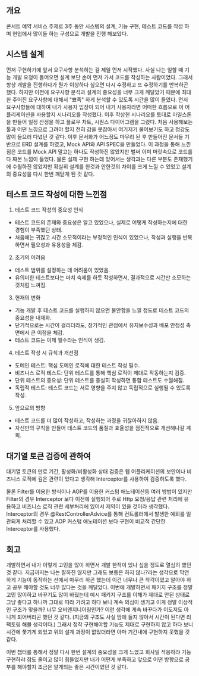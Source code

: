## 개요
콘서트 예약 서비스 주제로 3주 동안 시스템의 설계, 기능 구현, 테스트 코드를 작성 하며
현업에서 많이들 하는 구성으로 개발을 진행 해보았다.

## 시스템 설계
먼저 구현하기에 앞서 요구사항 분석하는 걸 제일 먼저 시작했다. 사실 나는 일할 때
기능 개발 요청이 들어오면 설계 보단 손이 먼저 가서 코드를 작성하는 사람이었다.
그래서 항상 개발을 진행하다가 뭔가 이상하다 싶으면 다시 수정하고 또 수정하기를 반복하곤 했다.
하지만 이전에 요구사항 분석과 설계의 중요성을 너무 크게 깨달았기 때문에 최대한
주어진 요구사항에 대해서 "뾰족" 하게 분석할 수 있도록 시간을 많이 들였다.
먼저 요구사항들에 대하여 내가 사용자 입장이 되어 내가 사용자라면 어떠한 흐름으로 이 어플리케이션을
사용할지 시나리오를 작성했다. 이후 작상헌 시나리오를 토대로 마일스톤을 만들어 일정 산정을 하고
플로우 차트, 시퀀스 다이어그램을 그렸다. 처음 사용해보는 툴과 어떤 느낌으로 그려야 할지
전혀 감을 못잡아서 여기저기 물어보기도 하고 청강도 많이 들으러 다녔던 것 같다.
이후 문서화가 어느정도 마무리 된 후 만들어진 문서들 기반으로 ERD 설계를 하였고, Mock API와
API SPEC을 만들었다. 이 과정을 통해 느낀점은 코드를 Mock API 말고는 하나도 작성하진
않았지만 벌써 이미 머릿속으로 코드를 다 짜본 느낌이 들었다. 물론 실제 구현 하는데 있어서는
생각과는 다른 부분도 존재했기에 수월하진 않았지만 확실히 설계를 한것과 안한것의 차이를
크게 느낄 수 있었고 설계의 중요성을 다시 한번 깨닫게 된 것 같다.


## 테스트 코드 작성에 대한 느낀점
1. 테스트 코드 작성의 중요성 인식
- 테스트 코드의 존재와 중요성은 알고 있었으나, 실제로 어떻게 작성하는지에 대한 경험이 부족했던 상태.
- 처음에는 귀찮고 시간 소모적이라는 부정적인 인식이 있었으나, 작성과 실행을 반복하면서 필요성과 유용성을 체감. 
2. 초기의 어려움
- 테스트 범위를 설정하는 데 어려움이 있었음.
- 유의미한 테스트보다는 마치 숙제를 하듯 작성하면서, 결과적으로 시간만 소모하는 것처럼 느껴짐.
3. 현재의 변화
- 기능 개발 후 테스트 코드를 실행하지 않으면 불안함을 느낄 정도로 테스트 코드의 중요성을 내재화.
- 단기적으로는 시간이 걸리더라도, 장기적인 관점에서 유지보수성과 배포 안정성 측면에서 큰 이점을 체감.
- 테스트 코드는 이제 필수라는 인식이 생김.
4. 테스트 작성 시 규칙과 개선점
- 도메인 테스트: 핵심 도메인 로직에 대한 테스트 작성 필수.
- 비즈니스 로직 테스트: 단위 테스트를 통해 핵심 로직이 제대로 작동하는지 검증.
- 단위 테스트의 중요성: 단위 테스트를 충실히 작성하면 통합 테스트도 수월해짐.
- 독립적 테스트: 테스트 코드는 서로 영향을 주지 않고 독립적으로 실행될 수 있도록 작성.
5. 앞으로의 방향
- 테스트 코드를 더 많이 작성하고, 작성하는 과정을 귀찮아하지 않음.
- 자신만의 규칙을 만들어 테스트 코드의 품질과 효율성을 점진적으로 개선해나갈 계획.

## 대기열 토큰 검증에 관하여
대기열 토큰의 만료 기간, 활성화/비활성화 상태 검증은 웹 어플리케이션의 보안이나 비즈니스 로직에 깊은 관련이 있다고 생각해
Interceptor를 사용하여 검증하도록 했다.

물론 Filter를 이용한 방식이나 AOP를 이용한 커스텀 애노테이션등 여러 방법이 있지만 Filter의 경우 Interceptor 보다 이전에 실행되어
주로 Http 요청/응답 관련 처리에 유용하고 비즈니스 로직 관련 세부처리에 있어서 제약이 있을 것이라 생각했다. Interceptor의 경우
@RestControllerAdvice를 통해 컨트롤러에서 발생한 예외를 일관되게 처리할 수 있고 AOP 커스텀 애노테이션 보다 구현이 비교적 간단한
Interceptor를 사용했다.



## 회고
개발하면서 내가 이렇게 고민을 많이 하면서 개발 한적이 있나 싶을 정도로 열심히 했던 것 같다.
지금까지는 나는 잘하진 않지만 그래도 보통은 하지 않나?라는 생각으로 막연하게 기능이 동작하는 선에서
마무리 하곤 했는데 이건 너무나 큰 착각이였고 알아야 하고 공부 해야할 것도 너무 많다는 것을 깨달았다.
이번에 개발하면서 패키지 구조를 정말 고민 많이하고 바꾸기도 많이 바꿨는데 예시 패키지 구조를 이해가 제대로
안된 상태로 그냥 좋다고 하니까 그대로 따라 가려고 하다 보니 계속 의심이 생기고 이게 정말 이상적인 구조가 맞을까?
너무 오버엔지니어링인가? 이런 생각에 계속 바꾸다가 이도저도 아니게 되어버리곤 했던 것 같다. (지금의 구조도
사실 맘에 들지 않아서 시간이 된다면 리팩토링 해볼 생각이다.) 그래서 정작 구현해야할 기능도 제대로 구현하지
않고 하다 보니 시간에 쫓기게 되었고 위의 설계 과정이 없었더라면 아마 기간내에 구현하지 못했을 것 같다.

이번 챕터를 통해서 정말 다시 한번 설계의 중요성을 크게 느꼈고 회사일 적응하랴 기능 구현하랴 잠도 줄이고 많이 힘들었지만 
내가 어떤게 부족하고 앞으로 어떤 방향으로 공부를 해야할지 조금은 알게되는 좋은 시간이였던 것 같다.



